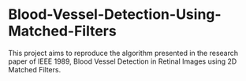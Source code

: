 # Blood-Vessel-Detection-Using-Matched-Filters
This project aims to reproduce the algorithm presented in the research paper of IEEE 1989, Blood Vessel Detection in Retinal Images using 2D Matched Filters.
